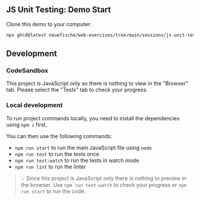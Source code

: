 ## JS Unit Testing: Demo Start

Clone this demo to your computer:

```sh
npx ghcd@latest neuefische/web-exercises/tree/main/sessions/js-unit-testing/demo-start -i
```

## Development

### CodeSandbox

This project is JavaScript only so there is nothing to view in the "Browser" tab. Please select the "Tests" tab to check your progress.

### Local development

To run project commands locally, you need to install the dependencies using `npm i` first.

You can then use the following commands:

- `npm run start` to run the main JavaScript file using `node`
- `npm run test` to run the tests once
- `npm run test:watch` to run the tests in watch mode
- `npm run lint` to run the linter

> 💡 Since this project is JavaScript only there is nothing to preview in the browser. Use `npm run test:watch` to check your progress or `npm run start` to run the code.
